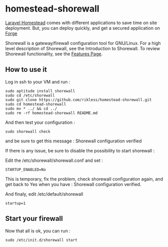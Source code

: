 # homestead-shorewall
[Laravel Homestead](http://laravel.com/docs/5.0/homestead) comes with different applications to save time on site deployment. But, you can deploy quickly, and get a secured application on [Forge](https://forge.laravel.com/)

Shorewall is a gateway/firewall configuration tool for GNU/Linux.
For a high level description of Shorewall, see the Introduction to Shorewall. To review Shorewall functionality, see the [Features Page](http://shorewall.net/shorewall_features.htm).

## How to use it

Log in ssh to your VM and run : 

```console
sudo aptitude install shorewall
sudo cd /etc/shorewall
sudo git clone https://github.com/rikless/homestead-shorewall.git
sudo cd homestead-shorewall
sudo mv * ../ && cd ../
sudo rm -rf homestead-shorewall README.md
```

And then test your configuration :

```console
sudo shorewall check
```

and be sure to get this message : 
Shorewall configuration verified

If there is any issue, be sure to disable the possibility to start shorewall :

Edit the /etc/shorewall/shorewall.conf and set : 

```console
STARTUP_ENABLED=No
```

This is temporary, fix the problem, check shorewall configuration again, and get back to Yes when you have : Shorewall configuration verified.

And finaly, edit /etc/default/shorewall

```console
startup=1
```


## Start your firewall

Now that all is ok, you can run :

```console
sudo /etc/init.d/shorewall start
```







